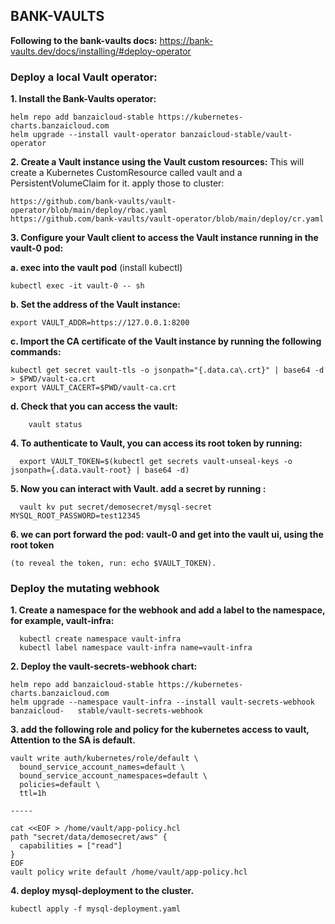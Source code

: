 ## BANK-VAULTS 

**Following to the bank-vaults docs:**
https://bank-vaults.dev/docs/installing/#deploy-operator

### Deploy a local Vault operator:

**1. Install the Bank-Vaults operator:**
    
    helm repo add banzaicloud-stable https://kubernetes-charts.banzaicloud.com
    helm upgrade --install vault-operator banzaicloud-stable/vault-operator

**2. Create a Vault instance using the Vault custom resources:**
This will create a Kubernetes CustomResource called vault and a PersistentVolumeClaim for it. apply those to cluster:

    https://github.com/bank-vaults/vault-operator/blob/main/deploy/rbac.yaml
    https://github.com/bank-vaults/vault-operator/blob/main/deploy/cr.yaml
	

**3. Configure your Vault client to access the Vault instance running in the vault-0 pod:**

  **a. exec into the vault pod** (install kubectl)

	kubectl exec -it vault-0 -- sh

  **b. Set the address of the Vault instance:**

	export VAULT_ADDR=https://127.0.0.1:8200

  **c. Import the CA certificate of the Vault instance by running the following commands:**

    kubectl get secret vault-tls -o jsonpath="{.data.ca\.crt}" | base64 -d > $PWD/vault-ca.crt
    export VAULT_CACERT=$PWD/vault-ca.crt

  **d. Check that you can access the vault:**

		vault status

**4. To authenticate to Vault, you can access its root token by running:**

      export VAULT_TOKEN=$(kubectl get secrets vault-unseal-keys -o jsonpath={.data.vault-root} | base64 -d)
    
**5. Now you can interact with Vault. add a secret by running :**

      vault kv put secret/demosecret/mysql-secret MYSQL_ROOT_PASSWORD=test12345

**6. we can port forward the pod: vault-0 and get into the vault ui, using the root token**

    (to reveal the token, run: echo $VAULT_TOKEN).
    
	
 ### Deploy the mutating webhook 

**1. Create a namespace for the webhook and add a label to the namespace, for example, vault-infra:**
    
      kubectl create namespace vault-infra
      kubectl label namespace vault-infra name=vault-infra

**2. Deploy the vault-secrets-webhook chart:** 

	helm repo add banzaicloud-stable https://kubernetes-charts.banzaicloud.com
  	helm upgrade --namespace vault-infra --install vault-secrets-webhook banzaicloud-	stable/vault-secrets-webhook

**3. add the following role and policy for the kubernetes access to vault, Attention to the SA is default.**

    vault write auth/kubernetes/role/default \
      bound_service_account_names=default \
      bound_service_account_namespaces=default \
      policies=default \
      ttl=1h

    -----

    cat <<EOF > /home/vault/app-policy.hcl
    path "secret/data/demosecret/aws" {
      capabilities = ["read"]
    }
    EOF
    vault policy write default /home/vault/app-policy.hcl

**4. deploy mysql-deployment to the cluster.**

	kubectl apply -f mysql-deployment.yaml
